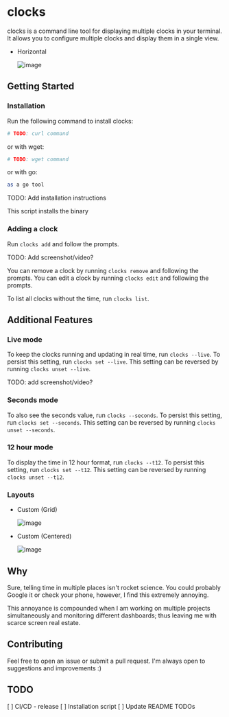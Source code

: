 # clocks

clocks is a command line tool for displaying multiple clocks in your terminal. It allows you to configure multiple clocks and display them in a single view.

- Horizontal

  ![image](https://github.com/prnvbn/clocks/assets/55818107/2ace2664-7c58-4c30-b42a-e1b2cacdcd7f)


## Getting Started

### Installation

Run the following command to install clocks:

```bash
# TODO: curl command
```

or with wget:

```bash
# TODO: wget command
```

or with go:

```bash
as a go tool
```

TODO: Add installation instructions

This script installs the binary

### Adding a clock

Run `clocks add` and follow the prompts.

TODO: Add screenshot/video?

You can remove a clock by running `clocks remove` and following the prompts.
You can edit a clock by running `clocks edit` and following the prompts.

To list all clocks without the time, run `clocks list`.

## Additional Features

### Live mode

To keep the clocks running and updating in real time, run `clocks --live`. To persist this setting, run `clocks set --live`. This setting can be reversed by running `clocks unset --live`.

TODO: add screenshot/video?

### Seconds mode

To also see the seconds value, run `clocks --seconds`. To persist this setting, run `clocks set --seconds`. This setting can be reversed by running `clocks unset --seconds`.

### 12 hour mode

To display the time in 12 hour format, run `clocks --t12`. To persist this setting, run `clocks set --t12`. This setting can be reversed by running `clocks unset --t12`.

### Layouts
- Custom (Grid)

  ![image](https://github.com/prnvbn/clocks/assets/55818107/e0130fea-ffd8-4ea6-8edf-c086c9a4f176)

- Custom (Centered)
  
  ![image](https://github.com/prnvbn/clocks/assets/55818107/ab20d59a-b7a1-4691-b030-b3be31a8fe6a)

## Why

Sure, telling time in multiple places isn't rocket science. You could probably Google it or check your phone, however, I find this extremely annoying.

This annoyance is compounded when I am working on multiple projects simultaneously and monitoring different dashboards; thus leaving me with scarce screen real estate.

## Contributing

Feel free to open an issue or submit a pull request. I'm always open to suggestions and improvements :)

## TODO

[ ] CI/CD - release
[ ] Installation script
[ ] Update README TODOs

